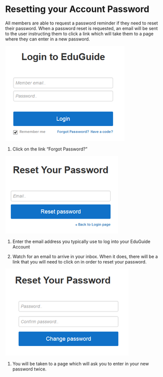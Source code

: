 # Resetting your Account Password

All members are able to request a password reminder if they need to reset their password. When a password reset is requested, an email will be sent to the user instructing them to click a link which will take them to a page where they can enter in a new password.

![](SF-2426/EduGuide(4).png)

1. Click on the link “Forgot Password?”

![](SF-2426/EduGuide(5).png)

1. Enter the email address you typically use to log into your EduGuide Account

2. Watch for an email to arrive in your inbox. When it does, there will be a link that you will need to click on in order to reset your password.


![](SF-2426/EduGuide(6).png)

1. You will be taken to a page which will ask you to enter in your new password twice.



